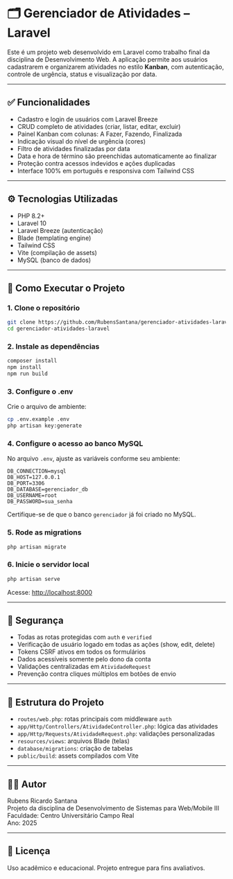 
# 🗂️ Gerenciador de Atividades – Laravel

Este é um projeto web desenvolvido em Laravel como trabalho final da disciplina de Desenvolvimento Web. A aplicação permite aos usuários cadastrarem e organizarem atividades no estilo **Kanban**, com autenticação, controle de urgência, status e visualização por data.

---

## ✅ Funcionalidades

- Cadastro e login de usuários com Laravel Breeze
- CRUD completo de atividades (criar, listar, editar, excluir)
- Painel Kanban com colunas: A Fazer, Fazendo, Finalizada
- Indicação visual do nível de urgência (cores)
- Filtro de atividades finalizadas por data
- Data e hora de término são preenchidas automaticamente ao finalizar
- Proteção contra acessos indevidos e ações duplicadas
- Interface 100% em português e responsiva com Tailwind CSS

---

## ⚙️ Tecnologias Utilizadas

- PHP 8.2+
- Laravel 10
- Laravel Breeze (autenticação)
- Blade (templating engine)
- Tailwind CSS
- Vite (compilação de assets)
- MySQL (banco de dados)

---

## 🚀 Como Executar o Projeto

### 1. Clone o repositório

```bash
git clone https://github.com/RubensSantana/gerenciador-atividades-laravel.git
cd gerenciador-atividades-laravel
```

### 2. Instale as dependências

```bash
composer install
npm install
npm run build
```

### 3. Configure o .env

Crie o arquivo de ambiente:

```bash
cp .env.example .env
php artisan key:generate
```

### 4. Configure o acesso ao banco MySQL

No arquivo `.env`, ajuste as variáveis conforme seu ambiente:

```dotenv
DB_CONNECTION=mysql
DB_HOST=127.0.0.1
DB_PORT=3306
DB_DATABASE=gerenciador_db
DB_USERNAME=root
DB_PASSWORD=sua_senha
```

Certifique-se de que o banco `gerenciador` já foi criado no MySQL.

### 5. Rode as migrations

```bash
php artisan migrate
```

### 6. Inicie o servidor local

```bash
php artisan serve
```

Acesse: [http://localhost:8000](http://localhost:8000)

---

## 🔐 Segurança

- Todas as rotas protegidas com `auth` e `verified`
- Verificação de usuário logado em todas as ações (show, edit, delete)
- Tokens CSRF ativos em todos os formulários
- Dados acessíveis somente pelo dono da conta
- Validações centralizadas em `AtividadeRequest`
- Prevenção contra cliques múltiplos em botões de envio

---

## 📝 Estrutura do Projeto

- `routes/web.php`: rotas principais com middleware `auth`
- `app/Http/Controllers/AtividadeController.php`: lógica das atividades
- `app/Http/Requests/AtividadeRequest.php`: validações personalizadas
- `resources/views`: arquivos Blade (telas)
- `database/migrations`: criação de tabelas
- `public/build`: assets compilados com Vite

---

## 👨‍🎓 Autor

Rubens Ricardo Santana  
Projeto da disciplina de Desenvolvimento de Sistemas para Web/Mobile III
Faculdade: Centro Universitário Campo Real  
Ano: 2025

---

## 📝 Licença

Uso acadêmico e educacional. Projeto entregue para fins avaliativos.
